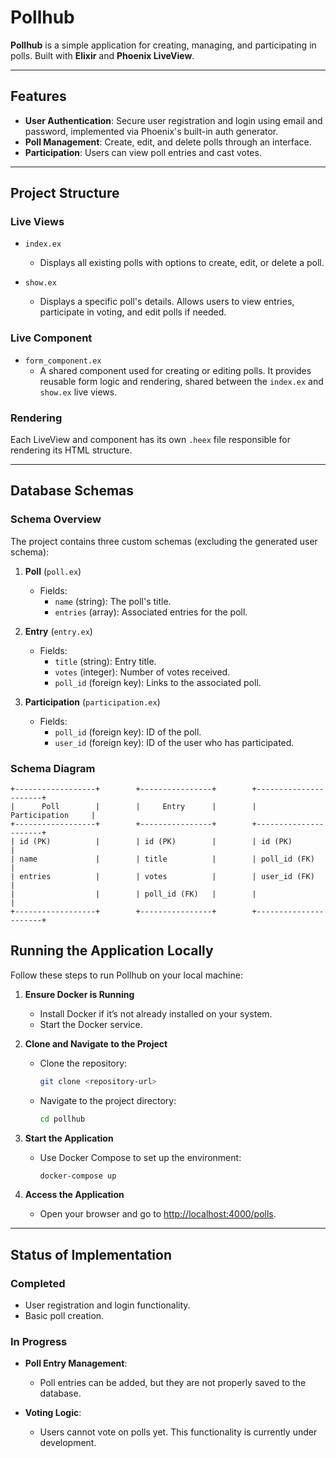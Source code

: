 # Pollhub

**Pollhub** is a simple application for creating, managing, and participating in polls. Built with **Elixir** and **Phoenix LiveView**.

---

## **Features**
- **User Authentication**: Secure user registration and login using email and password, implemented via Phoenix's built-in auth generator.
- **Poll Management**: Create, edit, and delete polls through an interface.
- **Participation**: Users can view poll entries and cast votes.

---

## **Project Structure**

### **Live Views**
- `index.ex`
    - Displays all existing polls with options to create, edit, or delete a poll.

- `show.ex`
    - Displays a specific poll's details. Allows users to view entries, participate in voting, and edit polls if needed.

### **Live Component**
- `form_component.ex`
    - A shared component used for creating or editing polls. It provides reusable form logic and rendering, shared between the `index.ex` and `show.ex` live views.

### **Rendering**
Each LiveView and component has its own `.heex` file responsible for rendering its HTML structure.

---

## **Database Schemas**

### **Schema Overview**
The project contains three custom schemas (excluding the generated user schema):

1. **Poll** (`poll.ex`)
    - Fields:
        - `name` (string): The poll's title.
        - `entries` (array): Associated entries for the poll.

2. **Entry** (`entry.ex`)
    - Fields:
        - `title` (string): Entry title.
        - `votes` (integer): Number of votes received.
        - `poll_id` (foreign key): Links to the associated poll.

3. **Participation** (`participation.ex`)
    - Fields:
        - `poll_id` (foreign key): ID of the poll.
        - `user_id` (foreign key): ID of the user who has participated.

### **Schema Diagram**

```plaintext
+------------------+        +----------------+        +----------------------+
|      Poll        |        |     Entry      |        |    Participation     |
+------------------+        +----------------+        +----------------------+
| id (PK)          |        | id (PK)        |        | id (PK)              |
| name             |        | title          |        | poll_id (FK)         |
| entries          |        | votes          |        | user_id (FK)         |
|                  |        | poll_id (FK)   |        |                      |
+------------------+        +----------------+        +----------------------+
```

## **Running the Application Locally**

Follow these steps to run Pollhub on your local machine:

1. **Ensure Docker is Running**
    - Install Docker if it’s not already installed on your system.
    - Start the Docker service.

2. **Clone and Navigate to the Project**
    - Clone the repository:
      ```bash
      git clone <repository-url>
      ```  
    - Navigate to the project directory:
      ```bash
      cd pollhub
      ```

3. **Start the Application**
    - Use Docker Compose to set up the environment:
      ```bash
      docker-compose up
      ```  

4. **Access the Application**
    - Open your browser and go to [http://localhost:4000/polls](http://localhost:4000/polls).

---

## **Status of Implementation**

### **Completed**
- User registration and login functionality.
- Basic poll creation.

### **In Progress**
- **Poll Entry Management**:
    - Poll entries can be added, but they are not properly saved to the database.

- **Voting Logic**:
    - Users cannot vote on polls yet. This functionality is currently under development.